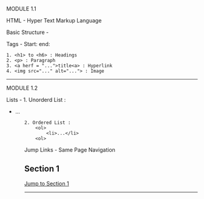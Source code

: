 MODULE 1.1

HTML - Hyper Text Markup Language

Basic Structure -
<!DOCTYPE html>
<html>
  <head>
    <meta charset="utf-8">
    <title>Page Title</title>
  </head>
  <body>
    <!--content-->
  </body>
</html>

Tags - 
    Start: <tag> end: </tag>

    1. <h1> to <h6> : Headings
    2. <p> : Paragraph
    3. <a herf = "...">title<a> : Hyperlink
    4. <img src="..." alt="..."> : Image

--------------------------------------------------------------------------------------

MODULE 1.2

Lists -
    1. Unorderd List :
        <ul>
            <li>...</li>
        <ul>

    2. Ordered List :
        <ol>
            <li>...</li>
        <ol>

Jump Links - Same Page Navigation
    <h2 id = "section1"> Section 1 </h2>
    <a href = "#section1"> Jump to Section 1</a>

----------------------------------------------------------------------------------------
